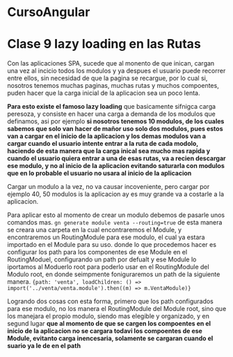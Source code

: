 # CursoAngular

# Clase 9 lazy loading en las Rutas


Con las aplicaciones SPA, sucede que al monento de que inican, cargan una vez al incicio todos 
los modulos y ya despues el usuario puede recorrer entre ellos, sin necesidad de que la pagina
se recargue, por lo cual si, nosotros tenemos muchas paginas, muchas rutas y muchos compoentes, puden
hacer que la carga inicial de la aplicacion sea un poco lenta.

**Para esto existe el famoso lazy loading** que basicamente sifnigca carga peresoza, y consiste en
hacer una carga a demanda de los modulos que definamos, asi por ejemplo **si nosotros tenemos 10 modulos,
de los cuales sabemos que solo van hacer de mañor uso solo dos modulos, pues estos van a cargar en el inicio 
de la aplicacion y los demas modulos van a cargar cuando el usuario intente entrar a la ruta de cada modolo, haciendo
de esta manera que la carga inical sea mucho mas rapida y cuando el usuario quiera entrar a una de esas rutas,
va a recien descargar ese modulo, y no al inicio de la aplicacion evitando saturarla con modulos que en lo probable
el usuario no usara al inicio de la aplicacion**

Cargar un modulo a la vez, no va causar incoveniente, pero cargar por ejemplo 40, 50 modulos is la aplicacion ay es muy
grande va a costarle a la aplicacion.

Para aplicar esto al momento de crear un modulo debemos de pasarle unos comandos mas.
`gn generate module venta --routing=true` de esta manera se creara una carpeta en la cual encontraremos el Module, y encontraremos 
un RoutingModule para ese modulo, el cual ya  estara importado en el Module para su uso.
donde lo que procedemos hacer es configurar los path para los componentes de ese Module en el RoutingModuel, configurando un path por
defualt y ese Module lo iportamos al Moduerlo root para poderlo usar en el RoutingModule del Modulo root, en donde
seimpmente foniguraremos un path de la siguiente manera.
` {path: 'venta', loadChildren: () => import('../venta/venta.module').then((m) => m.VentaModule)}
`

Logrando dos cosas con esta forma, primero que los path configurados para ese modulo, no los manera el RoutingModule del Module root,
sino que los manejara el propio modulo, siendo mas elegible y organizado, y en segund lugar **que al momento de que se cargen los
compoentes en el inicio de la aplicacion no se cargara todavi los compoentes de ese Module, evitanto carga inencesaria, solamente
se cargaran cuando el suario ya le de en el path**
